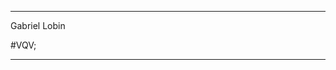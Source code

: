 ******************************************************************

Gabriel Lobin 


#VQV; 
******************************************************************
